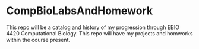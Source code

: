 # CompBioLabsAndHomework

This repo will be a catalog and history of my progression through EBIO 4420 Computational Biology. 
This repo will have my projects and homworks within the course present.
